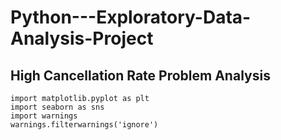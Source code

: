 # Python---Exploratory-Data-Analysis-Project
## High Cancellation Rate Problem Analysis
```import pandas as pd
import matplotlib.pyplot as plt
import seaborn as sns
import warnings
warnings.filterwarnings('ignore')
```
